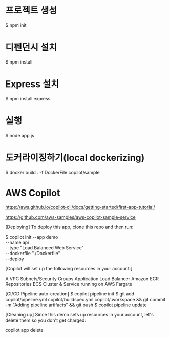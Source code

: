 # 프로젝트 생성
$ npm init

# 디펜던시 설치
$ npm install

# Express 설치
$ npm install express

# 실행
$ node app.js

# 도커라이징하기(local dockerizing)
$ docker build . -f DockerFile copilot/sample

# AWS Copilot
https://aws.github.io/copilot-cli/docs/getting-started/first-app-tutorial/

https://github.com/aws-samples/aws-copilot-sample-service

[Deploying]
To deploy this app, clone this repo and then run:

$ copilot init --app demo \
  --name api \
  --type "Load Balanced Web Service" \
  --dockerfile "./Dockerfile" \
  --deploy

[Copilot will set up the following resources in your account:]

A VPC
Subnets/Security Groups
Application Load Balancer
Amazon ECR Repositories
ECS Cluster & Service running on AWS Fargate

[CI/CD Pipeline auto-creation]
$ copilot pipeline init
$ git add copilot/pipeline.yml copilot/buildspec.yml copilot/.workspace && git commit -m "Adding pipeline artifacts" && git push
$ copilot pipeline update

[Cleaning up]
Since this demo sets up resources in your account, let's delete them so you don't get charged:

copilot app delete


